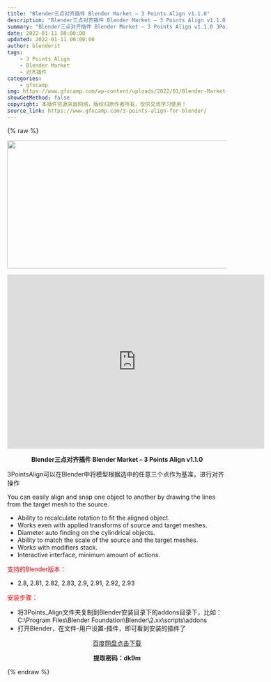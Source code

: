```yaml
---
title: "Blender三点对齐插件 Blender Market – 3 Points Align v1.1.0"
description: "Blender三点对齐插件 Blender Market – 3 Points Align v1.1.0 3PointsAlign可以在Blender中将模型根据选中的任意三个点作为基准，..."
summary: "Blender三点对齐插件 Blender Market – 3 Points Align v1.1.0 3PointsAlign可以在Blender中将模型根据选中的任意三个点作为基准，..."
date: 2022-01-11 00:00:00
updated: 2022-01-11 00:00:00
author: blenderit
tags: 
    - 3 Points Align
    - Blender Market
    - 对齐插件
categories:
    - gfxcamp
img: https://www.gfxcamp.com/wp-content/uploads/2022/01/Blender-Market-3-Points-Align.jpg
showGetMethod: false
copyright: 本插件资源来自网络，版权归原作者所有，仅供交流学习使用！
source_link: https://www.gfxcamp.com/3-points-align-for-blender/
---
```


{% raw %}
<div><p><img decoding="async" class="aligncenter size-full wp-image-101583" src="https://www.gfxcamp.com/wp-content/uploads/2022/01/Blender-Market-3-Points-Align.jpg" data-src="https://www.gfxcamp.com/wp-content/uploads/2022/01/Blender-Market-3-Points-Align.jpg" alt="" width="590" height="294" data-srcset="https://www.gfxcamp.com/wp-content/uploads/2022/01/Blender-Market-3-Points-Align.jpg 590w, https://www.gfxcamp.com/wp-content/uploads/2022/01/Blender-Market-3-Points-Align-150x75.jpg 150w" data-sizes="(max-width: 590px) 100vw, 590px"></p><p style="text-align: center;"><iframe loading="lazy" src="https://player.youku.com/embed/XNTgzMzc4NzAyOA==" width="590" height="400" frameborder="0" allowfullscreen="allowfullscreen"></iframe></p><p style="text-align: center;"><strong>Blender三点对齐插件 Blender Market – 3 Points Align v1.1.0</strong></p><p>3PointsAlign可以在Blender中将模型根据选中的任意三个点作为基准，进行对齐操作</p><p>You can easily align and snap one object to another by drawing the lines from the target mesh to the source.</p><ul>
<li>Ability to recalculate rotation to fit the aligned object.</li>
<li>Works even with applied transforms of source and target meshes.</li>
<li>Diameter auto finding on the cylindrical objects.</li>
<li>Ability to match the scale of the source and the target meshes.</li>
<li>Works with modifiers stack.</li>
<li>Interactive interface, minimum amount of actions.</li>
</ul><p style="text-align: left;"><span style="color: #ff0000;">支持的Blender版本：</span></p><ul>
<li style="text-align: left;">2.8, 2.81, 2.82, 2.83, 2.9, 2.91, 2.92, 2.93</li>
</ul><p style="text-align: left;"><span style="color: #ff0000;">安装步骤：</span></p><ul>
<li>将3Points_Align文件夹复制到Blender安装目录下的addons目录下，比如：C:\Program Files\Blender Foundation\Blender\2.xx\scripts\addons</li>
<li>打开Blender，在文件-用户设置-插件，即可看到安装的插件了</li>
</ul><p style="text-align: center;"><a class="maxbutton-3 maxbutton maxbutton-baidu" target="_blank" rel="noopener" href="https://pan.baidu.com/s/1bKwyhuGB7OVpih5iaxxfPw?pwd=dk9m"><span class="mb-text">百度网盘点击下载</span></a></p><p style="text-align: center;"><strong>提取密码：dk9m</strong></p></div>
<div style="display: none">gfxcamp</div>
{% endraw %}